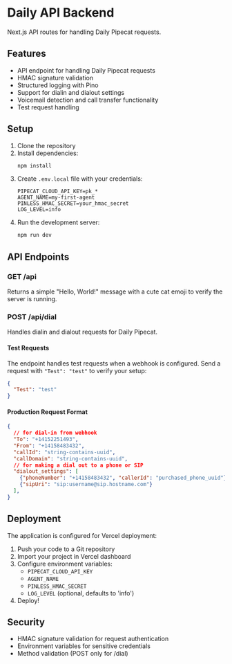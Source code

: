 # Daily API Backend

Next.js API routes for handling Daily Pipecat requests.

## Features

- API endpoint for handling Daily Pipecat requests
- HMAC signature validation
- Structured logging with Pino
- Support for dialin and dialout settings
- Voicemail detection and call transfer functionality
- Test request handling

## Setup

1. Clone the repository
2. Install dependencies:
   ```bash
   npm install
   ```
3. Create `.env.local` file with your credentials:
   ```
   PIPECAT_CLOUD_API_KEY=pk_*
   AGENT_NAME=my-first-agent
   PINLESS_HMAC_SECRET=your_hmac_secret
   LOG_LEVEL=info
   ```
4. Run the development server:
   ```bash
   npm run dev
   ```

## API Endpoints

### GET /api
Returns a simple "Hello, World!" message with a cute cat emoji to verify the server is running.

### POST /api/dial
Handles dialin and dialout requests for Daily Pipecat.

#### Test Requests
The endpoint handles test requests when a webhook is configured. Send a request with `"Test": "test"` to verify your setup:
```json
{
  "Test": "test"
}
```

#### Production Request Format
```json
{
  // for dial-in from webhook
  "To": "+14152251493",
  "From": "+14158483432",
  "callId": "string-contains-uuid",
  "callDomain": "string-contains-uuid",
  // for making a dial out to a phone or SIP
  "dialout_settings": [
    {"phoneNumber": "+14158483432", "callerId": "purchased_phone_uuid"}, 
    {"sipUri": "sip:username@sip.hostname.com"}
  ],
}
```

## Deployment

The application is configured for Vercel deployment:

1. Push your code to a Git repository
2. Import your project in Vercel dashboard
3. Configure environment variables:
   - `PIPECAT_CLOUD_API_KEY`
   - `AGENT_NAME`
   - `PINLESS_HMAC_SECRET`
   - `LOG_LEVEL` (optional, defaults to 'info')
4. Deploy!

## Security

- HMAC signature validation for request authentication
- Environment variables for sensitive credentials
- Method validation (POST only for /dial)
